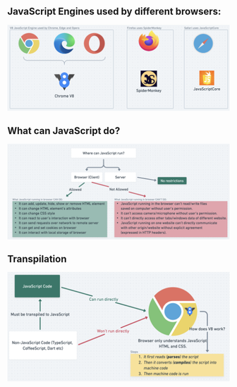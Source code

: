 ## JavaScript Engines used by different browsers:
![JavaScript Engines](../images/1.%20JavaScript%20Engines.png)

## What can JavaScript do?

![What can JavaScript do?](../images/2.%20Restrictions.png)

## Transpilation
![Transpilation](../images/3.%20Transpilation.png)


